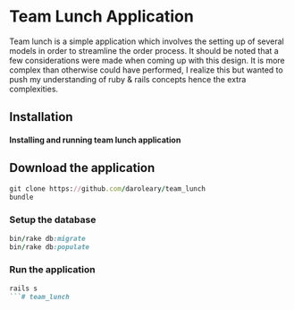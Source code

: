 # Team Lunch Application
Team lunch is a simple application which involves the setting up of several models in order to streamline the order process. 
It should be noted that a few considerations were made when coming up with this design. 
It is more complex than otherwise could have performed, I realize this but wanted to push my understanding of ruby & rails concepts hence the extra complexities.

## Installation
#### Installing and running team lunch application

## Download the application

```ruby
git clone https://github.com/daroleary/team_lunch
bundle
```
### Setup the database

```ruby
bin/rake db:migrate
bin/rake db:populate
```

### Run the application

```ruby
rails s
```# team_lunch
